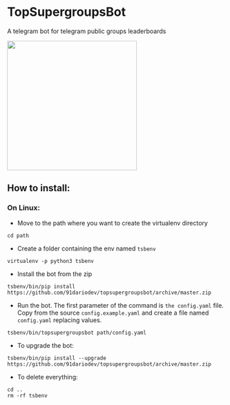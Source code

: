 # TopSupergroupsBot
A telegram bot for telegram public groups leaderboards


<img src="../master/resources/logo/trasparencylogo.png" width="300">

## How to install:

### On Linux:

- Move to the path where you want to create the virtualenv directory

`cd path`

- Create a folder containing the env named `tsbenv`

`virtualenv -p python3 tsbenv `

- Install the bot from the zip

`tsbenv/bin/pip install https://github.com/91dariodev/topsupergroupsbot/archive/master.zip`

- Run the bot. The first parameter of the command is `the config.yaml` file. Copy from the source `config.example.yaml` and create a file named `config.yaml` replacing values.

`tsbenv/bin/topsupergroupsbot path/config.yaml`

- To upgrade the bot:

`tsbenv/bin/pip install --upgrade https://github.com/91dariodev/topsupergroupsbot/archive/master.zip`

- To delete everything:

```
cd ..
rm -rf tsbenv
```